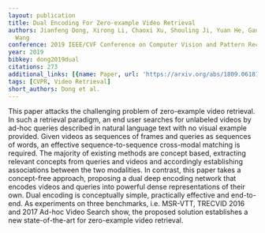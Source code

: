 ```yaml
---
layout: publication
title: Dual Encoding For Zero-example Video Retrieval
authors: Jianfeng Dong, Xirong Li, Chaoxi Xu, Shouling Ji, Yuan He, Gang Yang, Xun
  Wang
conference: 2019 IEEE/CVF Conference on Computer Vision and Pattern Recognition (CVPR)
year: 2019
bibkey: dong2019dual
citations: 273
additional_links: [{name: Paper, url: 'https://arxiv.org/abs/1809.06181'}]
tags: [CVPR, Video Retrieval]
short_authors: Dong et al.
---
```

This paper attacks the challenging problem of zero-example video retrieval.
In such a retrieval paradigm, an end user searches for unlabeled videos by
ad-hoc queries described in natural language text with no visual example
provided. Given videos as sequences of frames and queries as sequences of
words, an effective sequence-to-sequence cross-modal matching is required. The
majority of existing methods are concept based, extracting relevant concepts
from queries and videos and accordingly establishing associations between the
two modalities. In contrast, this paper takes a concept-free approach,
proposing a dual deep encoding network that encodes videos and queries into
powerful dense representations of their own. Dual encoding is conceptually
simple, practically effective and end-to-end. As experiments on three
benchmarks, i.e. MSR-VTT, TRECVID 2016 and 2017 Ad-hoc Video Search show, the
proposed solution establishes a new state-of-the-art for zero-example video
retrieval.